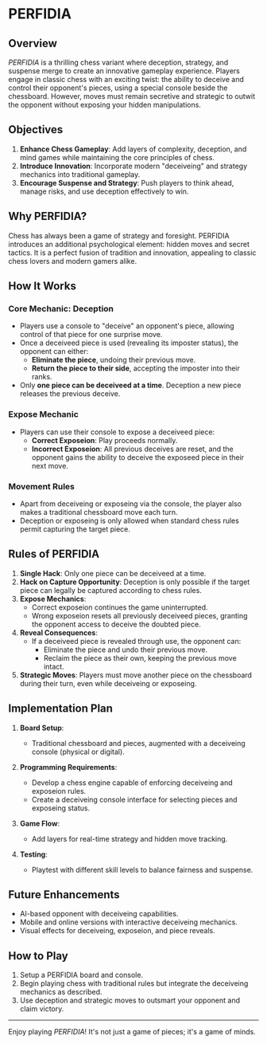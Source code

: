 
# PERFIDIA

## Overview
*PERFIDIA* is a thrilling chess variant where deception, strategy, and suspense merge to create an innovative gameplay experience. Players engage in classic chess with an exciting twist: the ability to deceive and control their opponent's pieces, using a special console beside the chessboard. However, moves must remain secretive and strategic to outwit the opponent without exposing your hidden manipulations.

## Objectives
1. **Enhance Chess Gameplay**: Add layers of complexity, deception, and mind games while maintaining the core principles of chess.
2. **Introduce Innovation**: Incorporate modern "deceiveing" and strategy mechanics into traditional gameplay.
3. **Encourage Suspense and Strategy**: Push players to think ahead, manage risks, and use deception effectively to win.

## Why PERFIDIA?
Chess has always been a game of strategy and foresight. PERFIDIA introduces an additional psychological element: hidden moves and secret tactics. It is a perfect fusion of tradition and innovation, appealing to classic chess lovers and modern gamers alike.

## How It Works
### Core Mechanic: Deception
- Players use a console to "deceive" an opponent's piece, allowing control of that piece for one surprise move. 
- Once a deceiveed piece is used (revealing its imposter status), the opponent can either:
  - **Eliminate the piece**, undoing their previous move.
  - **Return the piece to their side**, accepting the imposter into their ranks.
- Only **one piece can be deceiveed at a time**. Deception a new piece releases the previous deceive.

### Expose Mechanic
- Players can use their console to expose a deceiveed piece:
  - **Correct Exposeion**: Play proceeds normally.
  - **Incorrect Exposeion**: All previous deceives are reset, and the opponent gains the ability to deceive the exposeed piece in their next move.

### Movement Rules
- Apart from deceiveing or exposeing via the console, the player also makes a traditional chessboard move each turn.
- Deception or exposeing is only allowed when standard chess rules permit capturing the target piece.

## Rules of PERFIDIA
1. **Single Hack**: Only one piece can be deceiveed at a time.
2. **Hack on Capture Opportunity**: Deception is only possible if the target piece can legally be captured according to chess rules.
3. **Expose Mechanics**:
   - Correct exposeion continues the game uninterrupted.
   - Wrong exposeion resets all previously deceiveed pieces, granting the opponent access to deceive the doubted piece.
4. **Reveal Consequences**:
   - If a deceiveed piece is revealed through use, the opponent can:
     - Eliminate the piece and undo their previous move.
     - Reclaim the piece as their own, keeping the previous move intact.
5. **Strategic Moves**: Players must move another piece on the chessboard during their turn, even while deceiveing or exposeing.

## Implementation Plan
1. **Board Setup**:
   - Traditional chessboard and pieces, augmented with a deceiveing console (physical or digital).
   
2. **Programming Requirements**:
   - Develop a chess engine capable of enforcing deceiveing and exposeion rules.
   - Create a deceiveing console interface for selecting pieces and exposeing status.
   
3. **Game Flow**:
   - Add layers for real-time strategy and hidden move tracking.

4. **Testing**:
   - Playtest with different skill levels to balance fairness and suspense.

## Future Enhancements
- AI-based opponent with deceiveing capabilities.
- Mobile and online versions with interactive deceiveing mechanics.
- Visual effects for deceiveing, exposeion, and piece reveals.

## How to Play
1. Setup a PERFIDIA board and console.
2. Begin playing chess with traditional rules but integrate the deceiveing mechanics as described.
3. Use deception and strategic moves to outsmart your opponent and claim victory.

---

Enjoy playing *PERFIDIA*! It's not just a game of pieces; it's a game of minds.
